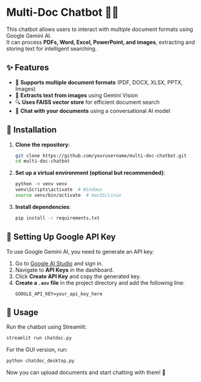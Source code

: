 # Multi-Doc Chatbot 📝🤖

This chatbot allows users to interact with multiple document formats using Google Gemini AI.  
It can process **PDFs, Word, Excel, PowerPoint, and images**, extracting and storing text for intelligent searching.

## ✨ Features
- 📄 **Supports multiple document formats** (PDF, DOCX, XLSX, PPTX, Images)
- 🎨 **Extracts text from images** using Gemini Vision
- 🔍 **Uses FAISS vector store** for efficient document search
- 💬 **Chat with your documents** using a conversational AI model

## 🚀 Installation

1. **Clone the repository**:
   ```bash
   git clone https://github.com/yourusername/multi-doc-chatbot.git
   cd multi-doc-chatbot
   ```

2. **Set up a virtual environment (optional but recommended)**:
   ```bash
   python -m venv venv
   venv\Scripts\activate  # Windows
   source venv/bin/activate  # macOS/Linux
   ```

3. **Install dependencies**:
   ```bash
   pip install -r requirements.txt
   ```

## 🔑 Setting Up Google API Key

To use Google Gemini AI, you need to generate an API key:

1. Go to [Google AI Studio](https://aistudio.google.com/) and sign in.
2. Navigate to **API Keys** in the dashboard.
3. Click **Create API Key** and copy the generated key.
4. **Create a `.env` file** in the project directory and add the following line:
   ```
   GOOGLE_API_KEY=your_api_key_here
   ```

## 🎯 Usage

Run the chatbot using Streamlit:
```bash
streamlit run chatdoc.py
```

For the GUI version, run:
```bash
python chatdoc_desktop.py
```

Now you can upload documents and start chatting with them! 🌟


